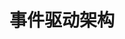 ---
title: 事件驱动架构
outlines:
  details:
    - 什么是事件？事件的定义是什么？
    - 事件驱动是什么意思？事件驱动架构是什么意思？
    - 生产者-消费者模式，发布者-订阅者模式。有什么联系区别。
    - 云计算服务组合：
      - 处理事件：函数计算（事件﻿函数和触发器）
      - 传递事件：消息队列/事件总线（重点﻿）
      - 编排事件：工作流
---
